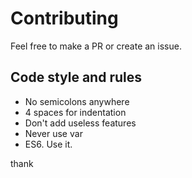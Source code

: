 # Contributing
Feel free to make a PR or create an issue.

## Code style and rules
- No semicolons anywhere
- 4 spaces for indentation
- Don't add useless features
- Never use var
- ES6. Use it.

thank